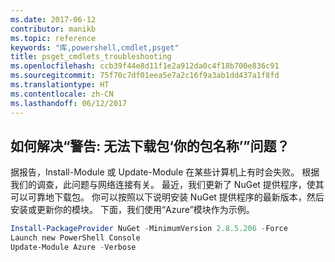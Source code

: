 ```yaml
---
ms.date: 2017-06-12
contributor: manikb
ms.topic: reference
keywords: "库,powershell,cmdlet,psget"
title: psget_cmdlets_troubleshooting
ms.openlocfilehash: ccb39f44e8d11f1e2a912da0c4f18b700e836c91
ms.sourcegitcommit: 75f70c7df01eea5e7a2c16f9a3ab1dd437a1f8fd
ms.translationtype: HT
ms.contentlocale: zh-CN
ms.lasthandoff: 06/12/2017
---
```

## <a name="how-to-resolve-warning-package-your-package-name-failed-to-download-issue"></a>如何解决“警告: 无法下载包‘你的包名称’”问题？




据报告，Install-Module 或 Update-Module 在某些计算机上有时会失败。
根据我们的调查，此问题与网络连接有关。
最近，我们更新了 NuGet 提供程序，使其可以可靠地下载包。
你可以按照以下说明安装 NuGet 提供程序的最新版本，然后安装或更新你的模块。
下面，我们使用“Azure”模块作为示例。

```powershell
Install-PackageProvider NuGet -MinimumVersion 2.8.5.206 -Force
Launch new PowerShell Console
Update-Module Azure -Verbose
```

